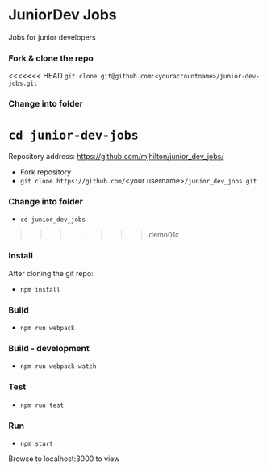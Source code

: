 # JuniorDev Jobs

Jobs for junior developers

### Fork & clone the repo

<<<<<<< HEAD
`git clone git@github.com:<youraccountname>/junior-dev-jobs.git`

### Change into folder

`cd junior-dev-jobs`
=======
Repository address: https://github.com/mjhilton/junior_dev_jobs/

* Fork repository
* `git clone https://github.com/`&lt;your username&gt;`/junior_dev_jobs.git`

### Change into folder

* `cd junior_dev_jobs`
>>>>>>> demo01c

### Install

After cloning the git repo:

* `npm install`

### Build

* `npm run webpack`

### Build - development

* `npm run webpack-watch`

### Test

* `npm run test`

### Run

* `npm start`

Browse to localhost:3000 to view
